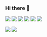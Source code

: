 ### Hi there 👋

<!--
**StevenGerry/StevenGerry** is a ✨ _special_ ✨ repository because its `README.md` (this file) appears on your GitHub profile.

Here are some ideas to get you started:

- 🔭 I’m currently working on ...
- 🌱 I’m currently learning ...
- 👯 I’m looking to collaborate on ...
- 🤔 I’m looking for help with ...
- 💬 Ask me about ...
- 📫 How to reach me: ...
- 😄 Pronouns: ...
- ⚡ Fun fact: ...
-->


<!-- logo from https://simpleicons.org/ -->

[![](https://img.shields.io/badge/-Java-000?style=flat&logo=java)](https://github.com/StevenGerry)
[![](https://img.shields.io/badge/-Python-000?style=flat&logo=python)](https://github.com/StevenGerry)
[![](https://img.shields.io/badge/-C-000?style=flat&logo=c)](https://github.com/StevenGerry)
[![](https://img.shields.io/badge/-PyTorch-000?style=flat&logo=pytorch)](https://github.com/StevenGerry)
[![](https://img.shields.io/badge/-Javascript-000?style=flat&logo=javascript)](https://github.com/StevenGerry)
[![](https://img.shields.io/badge/-MySQL-000?style=flat&logo=mysql)](https://github.com/StevenGerry)


[![](https://github-readme-stats.vercel.app/api?username=StevenGerry&show_icons=true&theme=gruvbox&count_private=true)](https://github.com/StevenGerry)
[![](https://github-profile-trophy.vercel.app/?username=StevenGerry&theme=gruvbox&rank=SECRET,SSS,SS,S,AAA,AA,A,B)](https://github.com/StevenGerry)
